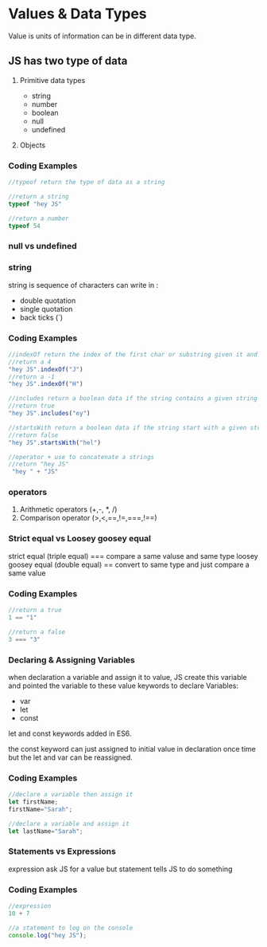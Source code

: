 # Values & Data Types
Value is units of information can be in different data type.

## JS has two type of data
1. Primitive data types
    - string
    - number
    - boolean
    - null
    - undefined
      
2. Objects

 ### Coding Examples

```javascript
//typeof return the type of data as a string

//return a string
typeof "hey JS"

//return a number 
typeof 54
```
 ### null vs undefined
 
 ### string
 string is sequence of characters can write in :
 - double quotation 
 - single quotation 
 - back ticks (`)

 ### Coding Examples

```javascript
//indexOf return the index of the first char or substring given it and f does not find return -1
//return a 4
"hey JS".indexOf("J")
//return a -1
"hey JS".indexOf("H")

//includes return a boolean data if the string contains a given string
//return true
"hey JS".includes("ey")

//startsWith return a boolean data if the string start with a given string
//return false
"hey JS".startsWith("hel")

//operator + use to concatenate a strings
//return "hey JS"
 "hey " + "JS"
```
  ### operators
  1. Arithmetic operators (+,-, *, /)
  2. Comparison operator (>,<,==,!=,===,!==)
     
 ### Strict equal vs Loosey goosey equal 
 strict equal (triple equal) === compare a same valuse and same type 
 loosey goosey equal (double equal) == convert to same type and just compare a same value 
 
  ### Coding Examples

```javascript
//return a true
1 == "1"

//return a false
3 === "3"
```
### Declaring & Assigning Variables
when declaration a variable and assign it to value, JS create this variable and pointed the variable to these value 
keywords to declare Variables:
 - var
 - let
 - const
   
let and const keywords added in ES6.

the const keyword can just assigned to initial value in declaration once time but the let and var can be reassigned.

 ### Coding Examples

```javascript
//declare a variable then assign it 
let firstName;
firstName="Sarah";

//declare a variable and assign it 
let lastName="Sarah";
```
### Statements vs Expressions
expression ask JS for a value but statement tells JS to do something 
 ### Coding Examples

```javascript
//expression 
10 + 7

//a statement to log on the console
console.log("hey JS");
```
